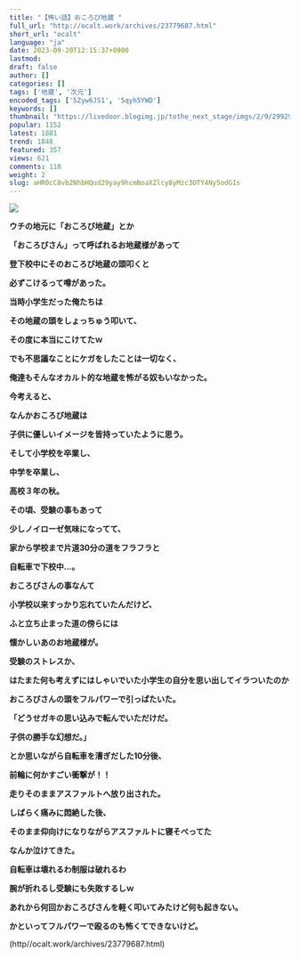 ```yaml
---
title: "【怖い話】おころび地蔵 "
full_url: "http://ocalt.work/archives/23779687.html"
short_url: "ocalt"
language: "ja"
date: 2023-09-20T12:15:37+0900
lastmod: 
draft: false
author: []
categories: []
tags: ['地蔵', '次元']
encoded_tags: ['5Zyw6JS1', '5qyh5YWD']
keywords: []
thumbnail: "https://livedoor.blogimg.jp/tothe_next_stage/imgs/2/9/29929f90.jpg"
popular: 1152
latest: 1881
trend: 1848
featured: 357
views: 621
comments: 118
weight: 2
slug: aHR0cC8vb2NhbHQud29yay9hcmNoaXZlcy8yMzc3OTY4Ny5odG1s
---
```


![](https://livedoor.blogimg.jp/tothe_next_stage/imgs/2/9/29929f90.jpg)

<div><p><b><p>ウチの地元に「おころび地蔵」とか</p></b></p><p><b><p>「おころびさん」って呼ばれるお地蔵様があって</p></b></p><p><b><p>登下校中にそのおころび地蔵の頭叩くと</p></b></p><p><b><p>必ずこけるって噂があった。</p></b></p><p><b><p></p></b></p> <p><b><p>当時小学生だった俺たちは</p></b></p><p><b><p>その地蔵の頭をしょっちゅう叩いて、</p></b></p><p><b><p>その度に本当にこけてたｗ</p></b></p><p><b><p></p></b></p><p><b><p>でも不思議なことにケガをしたことは一切なく、</p></b></p><p><b><p>俺達もそんなオカルト的な地蔵を怖がる奴もいなかった。</p></b></p><p><b><p></p></b></p><p><b><p>今考えると、</p></b></p><p><b><p>なんかおころび地蔵は</p></b></p><p><b><p>子供に優しいイメージを皆持っていたように思う。</p></b></p><p><b><p></p></b></p><p><b><p>そして小学校を卒業し、</p></b></p><p><b><p>中学を卒業し、</p></b></p><p><b><p>高校３年の秋。</p></b></p><p><b><p></p></b></p><p><b><p></p></b></p><p><b><p>その頃、受験の事もあって</p></b></p><p><b><p>少しノイローゼ気味になってて、</p></b></p><p><b><p>家から学校まで片道30分の道をフラフラと</p></b></p><p><b><p>自転車で下校中…。</p></b></p><p><b><p> </p></b></p><p><b><p>おころびさんの事なんて</p></b></p><p><b><p>小学校以来すっかり忘れていたんだけど、</p></b></p><p><b><p>ふと立ち止まった道の傍らには</p></b></p><p><b><p>懐かしいあのお地蔵様が。</p></b></p><p><b><p></p></b></p><p><b><p>受験のストレスか、</p></b></p><p><b><p>はたまた何も考えずにはしゃいでいた小学生の自分を思い出してイラついたのか</p></b></p><p><b><p>おころびさんの頭をフルパワーで引っぱたいた。</p></b></p><p><b><p></p></b></p><p><b><p>「どうせガキの思い込みで転んでいただけだ。</p></b></p><p><b><p>子供の勝手な幻想だ。」</p></b></p><p><b><p></p></b></p><p><b><p>とか思いながら自転車を漕ぎだした10分後、</p></b></p><p><b><p>前輪に何かすごい衝撃が！！</p></b></p><p><b><p></p></b></p><p><b><p>走りそのままアスファルトへ放り出された。</p></b></p><p><b><p></p></b></p><p><b><p>しばらく痛みに悶絶した後、</p></b></p><p><b><p>そのまま仰向けになりながらアスファルトに寝そべってた</p></b></p><p><b><p></p></b></p><p><b><p>なんか泣けてきた。</p></b></p><p><b><p></p></b></p><p><b><p>自転車は壊れるわ制服は破れるわ</p></b></p><p><b><p>腕が折れるし受験にも失敗するしｗ</p></b></p><p><b><p></p></b></p><p><b><p>あれから何回かおころびさんを軽く叩いてみたけど何も起きない。</p></b></p><p><b><p></p></b></p><p><b><p>かといってフルパワーで殴るのも怖くてできないけど。 </p></b></p> </div>

(http//ocalt.work/archives/23779687.html)
